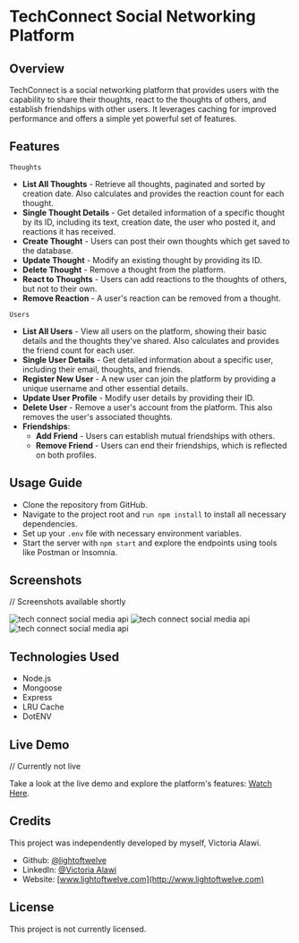 # TechConnect Social Networking Platform

## Overview
TechConnect is a social networking platform that provides users with the capability to share their thoughts, react to the thoughts of others, and establish friendships with other users. It leverages caching for improved performance and offers a simple yet powerful set of features.

## Features
`Thoughts`
- **List All Thoughts** - Retrieve all thoughts, paginated and sorted by creation date. Also calculates and provides the reaction count for each thought.
- **Single Thought Details** - Get detailed information of a specific thought by its ID, including its text, creation date, the user who posted it, and reactions it has received.
- **Create Thought** - Users can post their own thoughts which get saved to the database.
- **Update Thought** - Modify an existing thought by providing its ID.
- **Delete Thought** - Remove a thought from the platform.
- **React to Thoughts** - Users can add reactions to the thoughts of others, but not to their own.
- **Remove Reaction** - A user's reaction can be removed from a thought.

`Users`
- **List All Users** - View all users on the platform, showing their basic details and the thoughts they've shared. Also calculates and provides the friend count for each user.
- **Single User Details** - Get detailed information about a specific user, including their email, thoughts, and friends.
- **Register New User** - A new user can join the platform by providing a unique username and other essential details.
- **Update User Profile** - Modify user details by providing their ID.
- **Delete User** - Remove a user's account from the platform. This also removes the user's associated thoughts.
- **Friendships**:
	- **Add Friend** - Users can establish mutual friendships with others.
	- **Remove Friend** - Users can end their friendships, which is reflected on both profiles.

## Usage Guide
- Clone the repository from GitHub.
- Navigate to the project root and `run npm install` to install all necessary dependencies.
- Set up your `.env` file with necessary environment variables.
- Start the server with `npm start` and explore the endpoints using tools like Postman or Insomnia.

## Screenshots
// Screenshots available shortly

![tech connect social media api](./assets/images/)
![tech connect social media api](./assets/images/)
![tech connect social media api](./assets/images/)

## Technologies Used
- Node.js
- Mongoose
- Express
- LRU Cache
- DotENV

## Live Demo
// Currently not live

Take a look at the live demo and explore the platform's features: [Watch Here](https://linkhere).

## Credits
This project was independently developed by myself, Victoria Alawi.
- Github: [@lightoftwelve](https://github.com/lightoftwelve)
- LinkedIn: [@Victoria Alawi](https://www.linkedin.com/in/victoria-alawi-872984250/)
- Website: [www.lightoftwelve.com](http://www.lightoftwelve.com)

## License
This project is not currently licensed.
